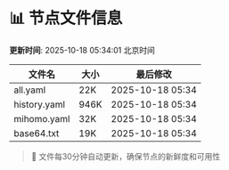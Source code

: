 # 📊 节点文件信息

**更新时间**: 2025-10-18 05:34:01 北京时间

| 文件名 | 大小 | 最后修改 |
|--------|------|----------|
| all.yaml | 22K | 2025-10-18 05:34 |
| history.yaml | 946K | 2025-10-18 05:34 |
| mihomo.yaml | 32K | 2025-10-18 05:34 |
| base64.txt | 19K | 2025-10-18 05:34 |

> 🔄 文件每30分钟自动更新，确保节点的新鲜度和可用性
